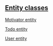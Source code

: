 ## [Entity classes](https://github.com/rickyG08/wake-up/tree/database/app/src/main/java/edu/cnm/deepdive/wakeup/model/entity "Entity classes")

[Motivator entity](https://github.com/rickyG08/wake-up/blob/database/app/src/main/java/edu/cnm/deepdive/wakeup/model/entity/Motivator.java "Motivator entity")

[Todo entity](https://github.com/rickyG08/wake-up/blob/database/app/src/main/java/edu/cnm/deepdive/wakeup/model/entity/Todo.java "Todo entity")

[User entity](https://github.com/rickyG08/wake-up/blob/database/app/src/main/java/edu/cnm/deepdive/wakeup/model/entity/User.java "User entity")

